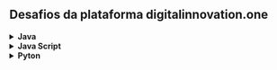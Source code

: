 ## Desafios da plataforma digitalinnovation.one

<!-- Java -->
<details>
    <summary><strong>Java</strong></summary>
    <br />
    <div align="left">
        <!-- Primeiros passos com java -->
        <table border=1>
            <tr>
                <th colspan="4">Primeriros passos com java</th>
            </tr>
            <tr>
                <th colspan="4"></th>
            </tr>
            <tr>
                <th>Etapa</th>
                <th>Desafio</th>
                <th>Solução</th>
                <th>Status</th>
            </tr>
            <tr>
                <td align="center">1</td>
                <td>Visita na Feira</td>
                <td><a href="https://github.com/Josesmar/desafios-DIO/blob/main/VisitaFeira.java">Código</a></td>
                <td align="center">✔</td>
            </tr>
            <tr>
                <td align="center">2</td>
                <td>Seis Números Ímparess</td>
                <td><a href="https://github.com/Josesmar/desafios-DIO/blob/main/SeisNumerosImpares.java">Código</a></td>
                <td align="center">✔</td>
            </tr>
            <tr>
                <td align="center">3</td>
                <td>Quantidade de Números Positivos</td>
                <td><a href="https://github.com/Josesmar/desafios-DIO/blob/quantidade_numeros_positivos/QuantidadeNumerosPositivos.java">Código</a></td>
                <td align="center">✔</td>
            </tr>            
        </table>      
        <!-- Ordenação e Filtros em Java -->
        <table border=1>
            <tr>
                <th colspan="4">Ordenação e Filtros em Java</th>
            </tr>
            <tr>
                <th colspan="4"></th>
            </tr>
            <tr>
                <th>Etapa</th>
                <th>Desafio</th>
                <th>Solução</th>
                <th>Status</th>
            </tr>
            <tr>
                <td align="center">1</td>
                <td>Ordenando Números Pares e Ímpares</td>
                <td><a href="https://github.com/Josesmar/desafios-DIO/blob/main/OrdenandoNumerosParesImpares.java">Código</a></td>
                <td align="center">✔</td>
            </tr>  
            <tr>
                <td align="center">2</td>
                <td>Compras no Supermercado</td>
                <td><a href="https://github.com/Josesmar/desafios-DIO/blob/main/ComprasSupermercado.java">Código</a></td>
                <td align="center">✔</td>
            </tr>              
        </table>
        <!-- Resolvendo Algoritmos com Java -->
        <table border=1>
            <tr>
                <th colspan="4">Praticando programação em Java</th>
            </tr>
            <tr>
                <th colspan="4"></th>
            </tr>
            <tr>
                <th>Etapa</th>
                <th>Desafio</th>
                <th>Solução</th>
                <th>Status</th>
            </tr>
            <tr>
                <td align="center">1</td>
                <td>Abreviando Posts do Blog</td>
                <td><a href="https://github.com/Josesmar/Desafios-DIO/blob/AbreviacaoPalavraBlog/AbreviaPalavra/src/main/java/AbreviaPalavra.java">Código</a></td>
                <td align="center">✔</td>
            </tr>
            <tr>
                <td align="center">2</td>
                <td>Conjuntos bons ou ruins</td>
                <td><a href="https://github.com/Josesmar/desafios-DIO/blob/conjuntos_bons_ou_ruins/conjuntosBonsOuRuins/src/main/java/ConjuntoBomOuRuin.java">Código</a></td>
                <td align="center">✔</td>
            </tr>  
            <tr>
                <td align="center">3</td>
                <td>Encontre a maior substring</td>
                <td><a href="https://github.com/Josesmar/desafios-DIO/blob/tamanho_subString_maior/EncontreMaiorSubString/src/main/java/TamanhoSubString.java">Código</a></td>
                <td align="center">✔</td>
            </tr>   
            <tr>
                <td align="center">4</td>
                <td>Entrevista embaraçosa</td>
                <td><a href="https://github.com/Josesmar/desafios-DIO/blob/tamanho_subString_maior/EncontreMaiorSubString/src/main/java/TamanhoSubString.java">Código</a></td>
                <td align="center">✔</td>
            </tr>                  
            <tr>
                <td align="center">4</td>
                <td>Validador de senhas com requisitos</td>
                <td><a href="https://github.com/Josesmar/desafios-DIO/blob/validadorSenhaComRequisitos/ValidadorSenhaComRequisitos/src/main/java/ValidaSenhaComRequisitos.java">Código</a></td>
                <td align="center">✔</td>
            </tr>                                          
        </table>
        <!-- Solução de Problemas Básicos em Java -->
        <table border=1>
            <tr>
                <th colspan="4">Solução de Problemas Básicos em Java</th>
            </tr>
            <tr>
                <th colspan="4"></th>
            </tr>
            <tr>
                <th>Etapa</th>
                <th>Desafio</th>
                <th>Solução</th>
                <th>Status</th>
            </tr>
            <tr>
                <td align="center">1</td>
                <td>Calculadora</td>
                <td><a href="https://github.com/Josesmar/desafios-DIO/blob/Calculadora/calculadora/src/main/java/Calculadora.java">Código</a></td>
                <td align="center">✔</td>
            </tr>
            <tr>
                <td align="center">2</td>
                <td>Idade em Dias</td>
                <td><a href="https://github.com/Josesmar/desafios-DIO/blob/main/CalcularIdadeEmAnos.java">Código</a></td>
                <td align="center">✔</td>
            </tr>          
        </table>     
        <!--Desafios numéricos em Java-->
        <table border = 1>
            <tr>
                <th colspan="4">Desafios numéricos em Java</th>
            </tr>
            </table>
    </div>
</details>


<!--JavaScirpt-->
<details>
 <summary><strong>Java Script</strong></summary>    
    <br />
    <div align="left">
        <!-- Quantidade de números positivos -->
        <table border=1>
            <tr>
                <th colspan="4">Fundamentos Aritméticos em JavaScript</th>
            </tr>
            <tr>
                <th colspan="4"></th>
            </tr>
            <tr>
                <th>Etapa</th>
                <th>Desafio</th>
                <th>Solução</th>
                <th>Status</th>
            </tr>
            <tr>
                <td align="center">1</td>
                <td>Quantidade de números positivos</td>
                <td><a href="https://github.com/Josesmar/javaScript/blob/main/js/quantidadeNumeroPositivos.js">Código</a></td>
                <td align="center">✔</td>
            </tr>            
            <tr>
                <td align="center">2</td>
                <td>Exibindo Números Pares</td>
                <td><a href="https://github.com/Josesmar/javaScript/blob/main/js/exibindoNumerosPares.js">Código</a></td>
                <td align="center">✔</td>
            </tr>    
            <tr>
                <td align="center">3</td>                
                <td>Análise de números</td>
                <td><a href="https://github.com/Josesmar/javaScript/blob/analise-numeros/js/analiseNumeros.js">Código</a></td>                
                <td align="center">✔</td>
            </tr>
            <tr>
                <td align="center">4</td>
                <td>Contagem de cédulas</td>
                <td><a href="https://github.com/Josesmar/javaScript/blob/contagem_cedulas/js/contagemCedulas.js">Código</a></td>
                <td align="center">✔</td>
            </tr>
            <tr>
                <td align="center">4</td>
                <td>Consumo Médio do Automóvel</td>
                <td><a href="https://github.com/Josesmar/javaScript/blob/main/js/consumoMedioAutomovel.js">Código</a></td>
                <td align="center">✔</td>
            </tr>         
        </table>            
</details>
<details>
 <summary><strong>Pyton</strong></summary>    
</details>
